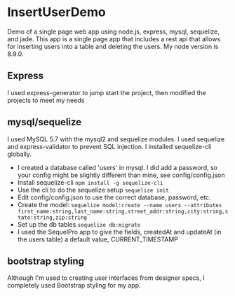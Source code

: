 # InsertUserDemo
Demo of a single page web app using node.js, express, mysql, sequelize, and jade.  This app is a single page app that includes a rest api that allows for inserting users into a table and deleting the users.  My node version is 8.9.0.

## Express

I used express-generator to jump start the project, then modified the projects to meet my needs

## mysql/sequelize

I used MySQL 5.7 with the mysql2 and sequelize modules.  I used sequelize and express-validator to prevent SQL injection.  I installed sequelize-cli globally.

- I created a database called 'users' in mysql.  I did add a password, so your config might be slightly different than mine, see config/config.json
- Install sequelize-cli ```npm install -g sequelize-cli``` 
- Use the cli to do the sequelize setup ```sequelize init```
- Edit config/config.json to use the correct database, password, etc.
- Create the model: ```sequelize model:create --name users --attributes first_name:string,last_name:string,street_addr:string,city:string,state:string,zip:string```
- Set up the db tables ```sequelize db:migrate```
- I used the SequelPro app to give the fields, createdAt and updateAt (in the users table) a default value, CURRENT_TIMESTAMP

## bootstrap styling

Although I'm used to creating user interfaces from designer specs, I completely used Bootstrap styling for my app.
